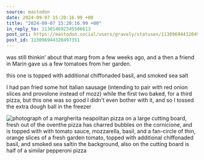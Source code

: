 ```yaml
---
source: mastodon
date: 2024-09-07 15:20:16.99 +00
title: "2024-09-07 15:20:16.99 +00"
in_reply_to: 113014692345506613
post_uri: https://mastodon.social/users/gravely/statuses/113096944320497351
post_id: 113096944320497351
---
```

was still thinkin’ about that marg from a few weeks ago, and a then a friend in Marin gave us a few tomatoes from her garden.

this one is topped with additional chiffonaded basil, and smoked sea salt

I had pan fried some hot italian sausage (intending to pair with red onion slices and provolone instead of mozz) while the first two baked, for a third pizza, but this one was so good I didn't even bother with it, and so I tossed the extra dough ball in the freezer


![photograph of a margherita neapolitan pizza on a large cutting board, fresh out of the oventhe pizza has charred bubbles on the cornicione, and is topped with with tomato sauce, mozzarella, basil, and a fan-circle of thin, orange slices of a fresh garden tomato, topped with additional chiffonaded basil, and smoked sea saltin the background, also on the cutting board is half of a similar pepperoni pizza](/images/113096944052715947.jpeg)

